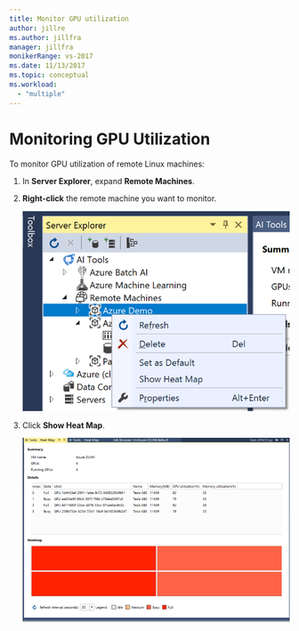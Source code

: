```yaml
---
title: Monitor GPU utilization
author: jillre
ms.author: jillfra
manager: jillfra
monikerRange: vs-2017
ms.date: 11/13/2017
ms.topic: conceptual
ms.workload:
  - "multiple"
---
```

# Monitoring GPU Utilization

To monitor GPU utilization of remote Linux machines:

1. In **Server Explorer**, expand **Remote Machines**.
2. **Right-click** the remote machine you want to monitor.

    ![gpu heatmap](media/monitor-gpu/gpu-heatmap-0.png)

3. Click **Show Heat Map**.

    ![gpu heatmap](media/monitor-gpu/heatmap.png)
